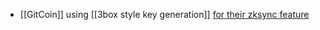 - [[GitCoin]] using [[3box style key generation]] [for their zksync feature](https://github.com/gitcoinco/web/blob/master/docs/GRANTS.md#architecture-background)
